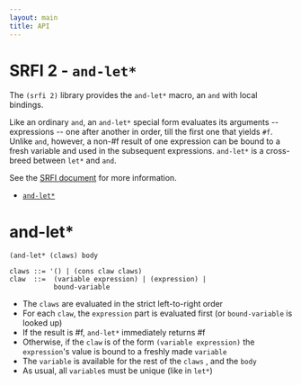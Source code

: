 ```yaml
---
layout: main
title: API
---
```


# SRFI 2 - `and-let*`

The `(srfi 2)` library provides the `and-let*` macro, an `and` with local bindings. 

Like an ordinary `and`, an `and-let*` special form evaluates its arguments -- expressions -- one after another in order, till the first one that yields `#f`. Unlike `and`, however, a non-#f result of one expression can be bound to a fresh variable and used in the subsequent expressions. `and-let*` is a cross-breed between `let*` and `and`.

See the [SRFI document](http://srfi.schemers.org/srfi-2/srfi-2.html) for more information.

- [`and-let*`](#and-let)

# and-let*

    (and-let* (claws) body

    claws ::= '() | (cons claw claws)
    claw  ::=  (variable expression) | (expression) |
               bound-variable

- The `claws` are evaluated in the strict left-to-right order
- For each `claw`, the `expression` part is evaluated first (or `bound-variable` is looked up)
- If the result is #f, `and-let*` immediately returns #f
- Otherwise, if the `claw` is of the form `(variable expression)` the `expression`'s value is bound to a freshly made `variable`
- The `variable` is available for the rest of the `claws` , and the `body`
- As usual, all `variable`s must be unique (like in `let*`)
